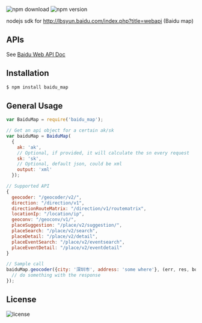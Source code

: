 ![npm download](https://img.shields.io/npm/dt/baidu_map.svg)
![npm version](https://img.shields.io/npm/v/baidu_map.svg)

nodejs sdk for http://lbsyun.baidu.com/index.php?title=webapi (Baidu map)

## APIs

See [Baidu Web API Doc](http://lbsyun.baidu.com/index.php?title=webapi)

## Installation

```sh
$ npm install baidu_map
```

## General Usage
```js
var BaiduMap = require('baidu_map');

// Get an api object for a certain ak/sk
var baiduMap = BaiduMap(
  {
    ak: 'ak',
    // Optional, if provided, it will calculate the sn every request
    sk: 'sk',
    // Optional, default json, could be xml
    output: 'xml'
  });

// Supported API
{
  geocoder: "/geocoder/v2/",
  direction: "/direction/v1",
  directionRouteMatrix: "/direction/v1/routematrix",
  locationIp: "/location/ip",
  geoconv: "/geoconv/v1/",
  placeSuggestion: "/place/v2/suggestion/",
  placeSearch: "/place/v2/search",
  placeDetail: "/place/v2/detail",
  placeEventSearch: "/place/v2/eventsearch",
  placeEventDetail: "/place/v2/eventdetail"
}

// Sample call
baiduMap.geocoder({city: '深圳市', address: 'some where'}, (err, res, body) => {
  // do something with the response
});
```

## License

![license](https://img.shields.io/npm/l/deo-youzan.svg)